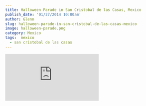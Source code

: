 ```yaml
---
title: Halloween Parade in San Cristobal de las Casas, Mexico
publish_date: '01/27/2014 10:00am'
author: Glenn
slug: halloween-parade-in-san-cristobal-de-las-casas-mexico
image: halloween-parade.png
category: Mexico
tags:  mexico
  - san cristobal de las casas
---
```

![](https://www.facebook.com/photo.php?v=10153445211535437)